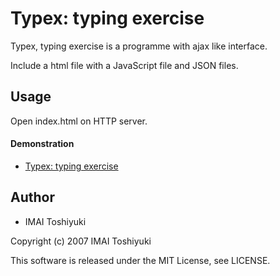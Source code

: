 # Typex: typing exercise
Typex, typing exercise is a programme with ajax like interface.

Include a html file with a JavaScript file and JSON files.

## Usage

Open index.html on HTTP server.

#### Demonstration

* [Typex: typing exercise](http://www.kototone.jp/typex/index.html "Typex: typing exercise")

## Author

* IMAI Toshiyuki

Copyright (c) 2007 IMAI Toshiyuki

This software is released under the MIT License, see LICENSE.
